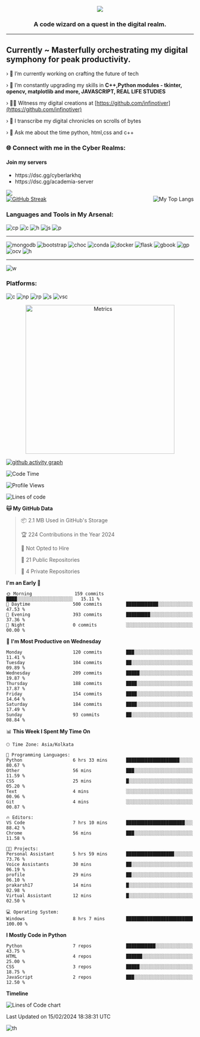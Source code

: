 
<p align="center">
 <img src="https://capsule-render.vercel.app/api?&color=timeGradient&height=400&section=header&text=Hi%20I%20am%20Infinotiver!&desc=A%20Passionate%20developer%20from%20Digital%20Odyssey&fontSize=50&animation=twinkling&type=waving" align="center">
</p>
<h3 align="center">A code wizard on a quest in the digital realm.</h3>

<hr>

<h2> Currently ~ Masterfully orchestrating my digital symphony for peak productivity.</h2>

› 🔭 I’m currently working on crafting the future of tech

› 🌱 I’m constantly upgrading my skills in **C++,Python modules - tkinter, opencv, matplotlib and more, JAVASCRIPT, REAL LIFE STUDIES**

› 👨‍💻 Witness my digital creations at [https://github.com/infinotiver](https://github.com/infinotiver)

› 📝 I transcribe my digital chronicles on scrolls of bytes

› 💬 Ask me about the time  python, html,css and c++

<h3 align="left">🌐 Connect with me in the Cyber Realms:</h3>
<p align="center">
<H4>Join my servers </H4>
 <ul>
  <li> https://dsc.gg/cyberlarkhq</li>
  <li> https://dsc.gg/academia-server</li>
 </ul>
</p>
<a href="https://github.com/infinotiver"><img  src="https://github-readme-stats.vercel.app/api?username=infinotiver&show_icons=true&theme=dark#gh-dark-mode-only"></a>
<br>
<a href="https://git.io/streak-stats"><img src="https://github-readme-streak-stats.herokuapp.com?user=infinotiver&theme=neon-dark&border_radius=5&date_format=j%20M%5B%20Y%5D&&card_width=500&background=45%2C030812%2C150317" alt="GitHub Streak" /></a>
<img align="right" src="https://github-readme-stats.vercel.app/api/top-langs/?username=infinotiver&theme=dark" alt="My Top Langs">
<h3 align="left">Languages and Tools in My Arsenal:</h3>

![cp](https://img.shields.io/badge/C%2B%2B-00599C?style=for-the-badge&logo=c%2B%2B&logoColor=white)
![c](https://img.shields.io/badge/CSS3-1572B6?style=for-the-badge&logo=css3&logoColor=white)
![h](https://img.shields.io/badge/HTML5-E34F26?style=for-the-badge&logo=html5&logoColor=white)
![js](https://img.shields.io/badge/JavaScript-323330?style=for-the-badge&logo=javascript&logoColor=F7DF1E)
![p](https://img.shields.io/badge/Python-FFD43B?style=for-the-badge&logo=python&logoColor=blue)

___

![mongodb](https://img.shields.io/badge/MongoDB-4EA94B?style=for-the-badge&logo=mongodb&logoColor=white)
![bootstrap](https://img.shields.io/badge/Bootstrap-563D7C?style=for-the-badge&logo=bootstrap&logoColor=white)
![choc](https://img.shields.io/badge/Chocolatey-80B5E3?style=for-the-badge&logo=chocolatey&logoColor=fff)
![conda](https://img.shields.io/badge/conda-342B029.svg?&style=for-the-badge&logo=anaconda&logoColor=white)
![docker](https://img.shields.io/badge/Docker-2CA5E0?style=for-the-badge&logo=docker&logoColor=white)
![flask](https://img.shields.io/badge/Flask-000000?style=for-the-badge&logo=flask&logoColor=white)
![gbook](https://img.shields.io/badge/GitBook-7B36ED?style=for-the-badge&logo=gitbook&logoColor=white)
![gp](https://img.shields.io/badge/GitHub%20Pages-222222?style=for-the-badge&logo=GitHub%20Pages&logoColor=white)
![ocv](https://img.shields.io/badge/OpenCV-27338e?style=for-the-badge&logo=OpenCV&logoColor=white)
![h](https://img.shields.io/badge/HackTheBox-111927?style=for-the-badge&logo=Hack%20The%20Box&logoColor=9FEF00)

___

![w](https://img.shields.io/badge/Windows-0078D6?style=for-the-badge&logo=windows&logoColor=white)

<h3 align="left">Platforms:</h3>

![c](https://img.shields.io/badge/Colab-F9AB00?style=for-the-badge&logo=googlecolab&color=525252)
![np](https://img.shields.io/badge/Notepad++-90E59A.svg?style=for-the-badge&logo=notepad%2B%2B&logoColor=black)
![rp](https://img.shields.io/badge/replit-667881?style=for-the-badge&logo=replit&logoColor=white)
![s](https://img.shields.io/badge/Spyder%20Ide-FF0000?style=for-the-badge&logo=spyder%20ide&logoColor=white)
![vsc](https://img.shields.io/badge/VSCode-0078D4?style=for-the-badge&logo=visual%20studio%20code&logoColor=white)

<p align="center"><img src="/github-metrics.svg" alt="Metrics" width="400"></p>

[![github activity graph](https://github-readme-activity-graph.vercel.app/graph?username=infinotiver&theme=github-compact)](https://github.com/ashutosh00710/github-readme-activity-graph)
<!--START_SECTION:waka-->
![Code Time](http://img.shields.io/badge/Code%20Time-308%20hrs%2025%20mins-blue)

![Profile Views](http://img.shields.io/badge/Profile%20Views-532-blue)

![Lines of code](https://img.shields.io/badge/From%20Hello%20World%20I%27ve%20Written-1.6%20million%20lines%20of%20code-blue)

**🐱 My GitHub Data** 

> 📦 2.1 MB Used in GitHub's Storage 
 > 
> 🏆 224 Contributions in the Year 2024
 > 
> 🚫 Not Opted to Hire
 > 
> 📜 21 Public Repositories 
 > 
> 🔑 4 Private Repositories 
 > 
**I'm an Early 🐤** 

```text
🌞 Morning                159 commits         ████░░░░░░░░░░░░░░░░░░░░░   15.11 % 
🌆 Daytime                500 commits         ████████████░░░░░░░░░░░░░   47.53 % 
🌃 Evening                393 commits         █████████░░░░░░░░░░░░░░░░   37.36 % 
🌙 Night                  0 commits           ░░░░░░░░░░░░░░░░░░░░░░░░░   00.00 % 
```
📅 **I'm Most Productive on Wednesday** 

```text
Monday                   120 commits         ███░░░░░░░░░░░░░░░░░░░░░░   11.41 % 
Tuesday                  104 commits         ██░░░░░░░░░░░░░░░░░░░░░░░   09.89 % 
Wednesday                209 commits         █████░░░░░░░░░░░░░░░░░░░░   19.87 % 
Thursday                 188 commits         ████░░░░░░░░░░░░░░░░░░░░░   17.87 % 
Friday                   154 commits         ████░░░░░░░░░░░░░░░░░░░░░   14.64 % 
Saturday                 184 commits         ████░░░░░░░░░░░░░░░░░░░░░   17.49 % 
Sunday                   93 commits          ██░░░░░░░░░░░░░░░░░░░░░░░   08.84 % 
```


📊 **This Week I Spent My Time On** 

```text
🕑︎ Time Zone: Asia/Kolkata

💬 Programming Languages: 
Python                   6 hrs 33 mins       ████████████████████░░░░░   80.67 % 
Other                    56 mins             ███░░░░░░░░░░░░░░░░░░░░░░   11.59 % 
CSS                      25 mins             █░░░░░░░░░░░░░░░░░░░░░░░░   05.20 % 
Text                     4 mins              ░░░░░░░░░░░░░░░░░░░░░░░░░   00.96 % 
Git                      4 mins              ░░░░░░░░░░░░░░░░░░░░░░░░░   00.87 % 

🔥 Editors: 
VS Code                  7 hrs 10 mins       ██████████████████████░░░   88.42 % 
Chrome                   56 mins             ███░░░░░░░░░░░░░░░░░░░░░░   11.58 % 

🐱‍💻 Projects: 
Personal Assistant       5 hrs 59 mins       ██████████████████░░░░░░░   73.76 % 
Voice Assistants         30 mins             ██░░░░░░░░░░░░░░░░░░░░░░░   06.19 % 
profile                  29 mins             ██░░░░░░░░░░░░░░░░░░░░░░░   06.10 % 
prakarsh17               14 mins             █░░░░░░░░░░░░░░░░░░░░░░░░   02.98 % 
Virtual Assistant        12 mins             █░░░░░░░░░░░░░░░░░░░░░░░░   02.50 % 

💻 Operating System: 
Windows                  8 hrs 7 mins        █████████████████████████   100.00 % 
```

**I Mostly Code in Python** 

```text
Python                   7 repos             ███████████░░░░░░░░░░░░░░   43.75 % 
HTML                     4 repos             ██████░░░░░░░░░░░░░░░░░░░   25.00 % 
CSS                      3 repos             █████░░░░░░░░░░░░░░░░░░░░   18.75 % 
JavaScript               2 repos             ███░░░░░░░░░░░░░░░░░░░░░░   12.50 % 
```



**Timeline**

![Lines of Code chart](https://raw.githubusercontent.com/infinotiver/infinotiver/main/assets/bar_graph.png)


 Last Updated on 15/02/2024 18:38:31 UTC
<!--END_SECTION:waka-->

![th](https://capsule-render.vercel.app/api?type=rect&color=gradient&text=Thank%20For%20Your%20Time&fontAlign=30&fontSize=30&textBg=true)
